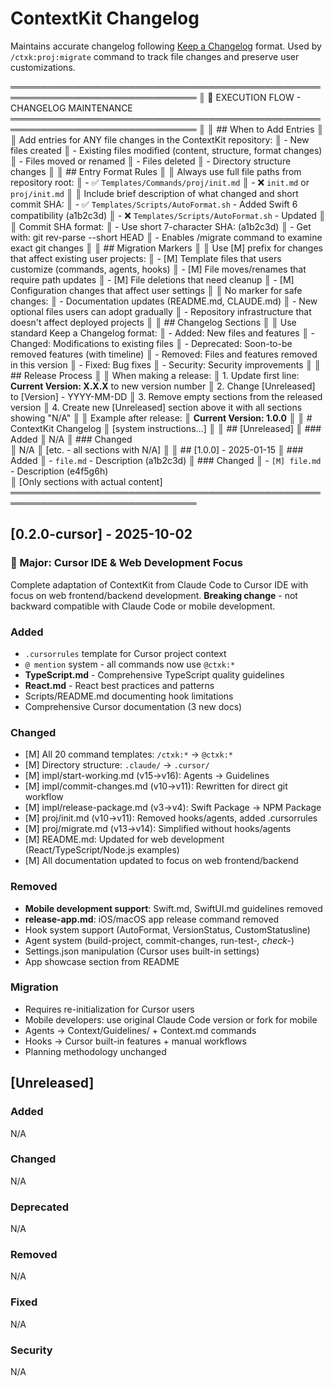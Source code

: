 # ContextKit Changelog
<!-- ContextKit: 0.2.0-cursor | Updated: 2025-10-02 -->

Maintains accurate changelog following [Keep a Changelog](https://keepachangelog.com/) format. 
Used by `/ctxk:proj:migrate` command to track file changes and preserve user customizations.

════════════════════════════════════════════════════════════════════════════════
║ 🤖 EXECUTION FLOW - CHANGELOG MAINTENANCE
════════════════════════════════════════════════════════════════════════════════
║ 
║ ## When to Add Entries
║ 
║ Add entries for ANY file changes in the ContextKit repository:
║ - New files created
║ - Existing files modified (content, structure, format changes)
║ - Files moved or renamed
║ - Files deleted
║ - Directory structure changes
║ 
║ ## Entry Format Rules
║ 
║ Always use full file paths from repository root:
║ - ✅ `Templates/Commands/proj/init.md` 
║ - ❌ `init.md` or `proj/init.md`
║ 
║ Include brief description of what changed and short commit SHA:
║ - ✅ `Templates/Scripts/AutoFormat.sh` - Added Swift 6 compatibility (a1b2c3d)
║ - ❌ `Templates/Scripts/AutoFormat.sh` - Updated
║ 
║ Commit SHA format:
║ - Use short 7-character SHA: (a1b2c3d)
║ - Get with: git rev-parse --short HEAD
║ - Enables /migrate command to examine exact git changes
║ 
║ ## Migration Markers
║ 
║ Use [M] prefix for changes that affect existing user projects:
║ - [M] Template files that users customize (commands, agents, hooks)
║ - [M] File moves/renames that require path updates
║ - [M] File deletions that need cleanup
║ - [M] Configuration changes that affect user settings
║ 
║ No marker for safe changes:
║ - Documentation updates (README.md, CLAUDE.md)
║ - New optional files users can adopt gradually
║ - Repository infrastructure that doesn't affect deployed projects
║ 
║ ## Changelog Sections
║ 
║ Use standard Keep a Changelog format:
║ - Added: New files and features
║ - Changed: Modifications to existing files
║ - Deprecated: Soon-to-be removed features (with timeline)
║ - Removed: Files and features removed in this version
║ - Fixed: Bug fixes
║ - Security: Security improvements
║ 
║ ## Release Process
║ 
║ When making a release:
║ 1. Update first line: **Current Version: X.X.X** to new version number
║ 2. Change [Unreleased] to [Version] - YYYY-MM-DD
║ 3. Remove empty sections from the released version
║ 4. Create new [Unreleased] section above it with all sections showing "N/A"
║ 
║ Example after release:
║ **Current Version: 1.0.0**
║ 
║ # ContextKit Changelog
║ [system instructions...]
║ 
║ ## [Unreleased]
║ ### Added
║ N/A
║ ### Changed  
║ N/A
║ [etc. - all sections with N/A]
║ 
║ ## [1.0.0] - 2025-01-15
║ ### Added
║ - `file.md` - Description (a1b2c3d)
║ ### Changed
║ - `[M] file.md` - Description (e4f5g6h)  
║ [Only sections with actual content]
════════════════════════════════════════════════════════════════════════════════

## [0.2.0-cursor] - 2025-10-02

### 🎉 Major: Cursor IDE & Web Development Focus

Complete adaptation of ContextKit from Claude Code to Cursor IDE with focus on web frontend/backend development. **Breaking change** - not backward compatible with Claude Code or mobile development.

### Added
- `.cursorrules` template for Cursor project context
- `@ mention` system - all commands now use `@ctxk:*`
- **TypeScript.md** - Comprehensive TypeScript quality guidelines
- **React.md** - React best practices and patterns  
- Scripts/README.md documenting hook limitations
- Comprehensive Cursor documentation (3 new docs)

### Changed
- [M] All 20 command templates: `/ctxk:*` → `@ctxk:*`
- [M] Directory structure: `.claude/` → `.cursor/`
- [M] impl/start-working.md (v15→v16): Agents → Guidelines
- [M] impl/commit-changes.md (v10→v11): Rewritten for direct git workflow
- [M] impl/release-package.md (v3→v4): Swift Package → NPM Package
- [M] proj/init.md (v10→v11): Removed hooks/agents, added .cursorrules
- [M] proj/migrate.md (v13→v14): Simplified without hooks/agents  
- [M] README.md: Updated for web development (React/TypeScript/Node.js examples)
- [M] All documentation updated to focus on web frontend/backend

### Removed
- **Mobile development support**: Swift.md, SwiftUI.md guidelines removed
- **release-app.md**: iOS/macOS app release command removed
- Hook system support (AutoFormat, VersionStatus, CustomStatusline)
- Agent system (build-project, commit-changes, run-test-*, check-*)
- Settings.json manipulation (Cursor uses built-in settings)
- App showcase section from README

### Migration
- Requires re-initialization for Cursor users
- Mobile developers: use original Claude Code version or fork for mobile
- Agents → Context/Guidelines/ + Context.md commands  
- Hooks → Cursor built-in features + manual workflows
- Planning methodology unchanged

## [Unreleased]

### Added
N/A

### Changed
N/A

### Deprecated
N/A

### Removed
N/A

### Fixed
N/A

### Security
N/A